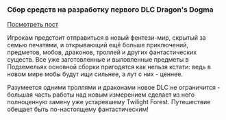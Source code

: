 ### Сбор средств на разработку первого DLC Dragon's Dogma

[Посмотреть пост](https://boosty.to/oxfortpack/posts/5a17627e-ec92-4abd-ae15-c61e5ea46c38)

Игрокам предстоит отправиться в новый фентези-мир, скрытый за семью печатями, и открывающий ещё больше приключений, предметов, мобов, драконов, троллей и других фантастических существ. Все уже заготовленные и выловленные предметы в Подземельях основной сборки пригодятся как нельзя кстати: ведь в новом мире мобы будут ищи сильнее, а лут с них - ценнее.

Разумеется одними троллями и драконами новое DLC не ограничится - большая часть работы над новым измерением сделает из него полноценную замену уже устаревшему Twilight Forest. Путешествие обещает быть по-настоящему фантастическим!
